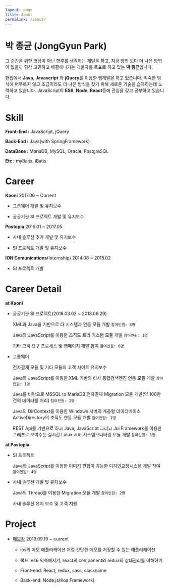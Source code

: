 ```yaml
---
layout: page
title: About
permalink: /about/
---
```


박 종균 (JongGyun Park)
====================
 그 순간을 위한 코딩이 아닌 향후를 생각하는 개발을 하고, 지금 방법 보다 더 나은 방법이 없을까 항상 고민하고 해결해나가는 개발자를 목표로 하고 있는 **박 종균**입니다.  
 
 현업에서 **Java**, **Javascript** 와 **jQuery**를 이용한 웹개발을 하고 있습니다. 익숙한 방식에 머무르지 않고 조금이라도 더 나은 방식을 찾기 위해 새로운 기술을 습득하는데 노력하고 있습니다. JavaScript의 **ES6**, **Node**, **React**등에 관심을 갖고 공부하고 있습니다.

<!-- patience
laziness -->

Skill
==========
**Front-End :** JavaScript, jQuery

**Back-End :** Java(with SpringFramework)

**DataBase :** MariaDB, MySQL, Oracle, PostgreSQL

**Etc :** myBaits, iBatis


Career
============

**Kaoni** 2017.06 ~ Current

- 그룹웨어 개발 및 유지보수

- 공공기관 SI 프로젝트 개발 및 유지보수


**Postopia** 2016.01 ~ 2017.05

- 사내 솔루션 추가 개발 및 유지보수

- SI 프로젝트 개발 및 유지보수


**ION Comunications**(Internship) 2014.08 ~ 2015.02

- SI 프로젝트 개발


Career Detail
================

**at Kaoni**

- 공공기관 SI 프로젝트(2018.03.02 ~ 2018.06.29)

  XML과 Java을 기반으로 타 시스템과 연동 모듈 개발 `참여인원: 3명`

  Java와 JavaScript를 이용한 조직도 트리 커스텀 모듈 개발 `참여인원: 1명`

  기타 고객 요구 프로세스 및 웹페이지 개발 참여 `참여인원: 6명`

- 그룹웨어
  
  전자결재 모듈 및 기타 모듈의 고객 사이트 유지보수

  Java와 JavaScript를 이용한 XML 기반의 타사 통합검색엔진 연동 모듈 개발 `참여인원: 1명`

  Java를 바탕으로 MSSQL to MariaDB 전자결재 Migration 모듈 개발(약 100만건의 데이터를 처리) `참여인원: 1명`

  Java의 DirContext를 이용한 Windows 서버의 계층형 데이터베이스 ActiveDirectory의 조직도 연동 모듈 개발 `참여인원: 1명`

  REST Api를 기반으로 하고 Java, JavaScript 그리고 Jui Framework를 이용한 그래프로 보여주는 실시간 Linux 서버 시스템모니터링 모듈 개발 `참여인원: 1명`

**at Postopia**

- SI 프로젝트

  Java와 JavaScript를 이용한 이미지 편집이 가능한 디자인교정시스템 개발 참여 `참여인원: 4명`

- 사내 솔루션 개발 및 유지보수

  Java의 Thread를 이용한 Migration 모듈 개발 `참여인원: 2명`

  사내 솔루션 유지 보수 및 고객 지원


Project
=================
  - [메모장](https://github.com/jonggyun/memo-app)
 2019.09.19 ~ current

    - ios의 메모 애플리캐이션 처럼 간단한 메모를 저장할 수 있는 애플리캐이션

    - 목표: es6 익숙해지기, react의 component와 redux의 상태관리를 이해하기

    - Front-end: React, redux, sass, classname

    - Back-end: Node.js(Koa Framework)



